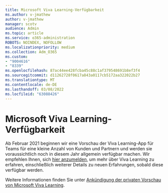 ```yaml
---
title: Microsoft Viva Learning-Verfügbarkeit
ms.author: v-jmathew
author: v-jmathew
manager: scotv
audience: Admin
ms.topic: article
ms.service: o365-administration
ROBOTS: NOINDEX, NOFOLLOW
ms.localizationpriority: medium
ms.collection: Adm_O365
ms.custom:
- "9004616"
- "8339"
ms.openlocfilehash: 87ac44ee428fcba45c88c1af379548691b8ef3f4
ms.sourcegitcommit: d11262728f0617a843a0117cb5172aa322022b27
ms.translationtype: MT
ms.contentlocale: de-DE
ms.lasthandoff: 03/08/2022
ms.locfileid: "63088426"
---
```

# <a name="microsoft-viva-learning-availability"></a>Microsoft Viva Learning-Verfügbarkeit

Ab Februar 2021 beginnen wir eine Vorschau der Viva Learning-App für Teams für eine kleine Anzahl von Kunden und Partnern und werden sie voraussichtlich noch in diesem Jahr allgemein verfügbar machen. Wir empfehlen Ihnen, sich [hier anzumelden](https://aka.ms/VivaLearningSignup), um mehr über Viva Learning zu erfahren, einschließlich weiterer Details zu neuen Erfahrungen, sobald diese verfügbar werden.

Weitere Informationen finden Sie unter [Ankündigung der privaten Vorschau von Microsoft Viva Learning](https://techcommunity.microsoft.com/t5/microsoft-viva-blog/announcing-microsoft-viva-learning-private-preview/ba-p/2107023).
